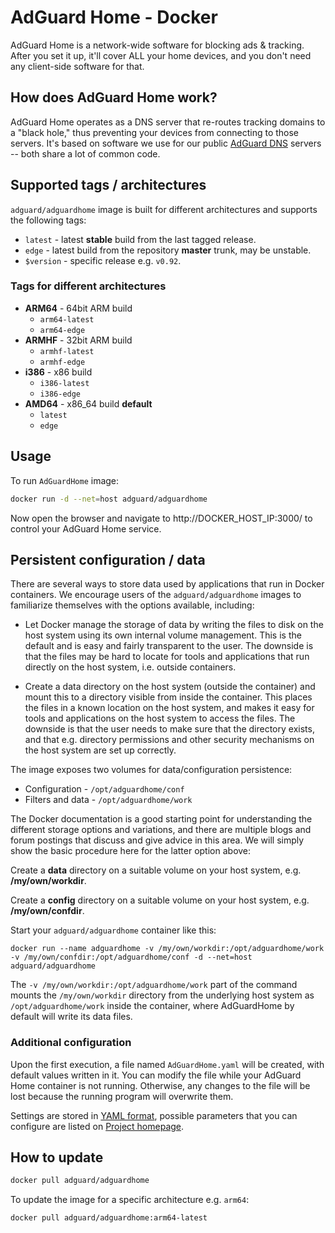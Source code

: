 # AdGuard Home - Docker

AdGuard Home is a network-wide software for blocking ads & tracking. After you set it up, it'll cover ALL your home devices, and you don't need any client-side software for that.

## How does AdGuard Home work?

AdGuard Home operates as a DNS server that re-routes tracking domains to a "black hole," thus preventing your devices from connecting to those servers. It's based on software we use for our public [AdGuard DNS](https://adguard.com/en/adguard-dns/overview.html) servers -- both share a lot of common code.

## Supported tags / architectures

`adguard/adguardhome` image is built for different architectures and supports the following tags:

* `latest` - latest **stable** build from the last tagged release.
* `edge` - latest build from the repository **master** trunk, may be unstable.
* `$version` - specific release e.g. `v0.92`.

### Tags for different architectures

* **ARM64** - 64bit ARM build
  * `arm64-latest`
  * `arm64-edge`
* **ARMHF** - 32bit ARM build
  * `armhf-latest`
  * `armhf-edge`
* **i386** - x86 build
  * `i386-latest`
  * `i386-edge`
* **AMD64** - x86_64 build **default** 
  * `latest`
  * `edge`

## Usage

To run `AdGuardHome` image:

```bash
docker run -d --net=host adguard/adguardhome
```

Now open the browser and navigate to http://DOCKER_HOST_IP:3000/ to control your AdGuard Home service.

## Persistent configuration / data

There are several ways to store data used by applications that run in Docker containers. 
We encourage users of the `adguard/adguardhome` images to familiarize themselves with the options available, including:

* Let Docker manage the storage of data by writing the files to disk on the host system using its own internal volume management. 
This is the default and is easy and fairly transparent to the user. 
The downside is that the files may be hard to locate for tools and applications that run directly on the host system, i.e. outside containers.

* Create a data directory on the host system (outside the container) and mount this to a directory visible from inside the container. 
This places the files in a known location on the host system, and makes it easy for tools and applications on 
the host system to access the files. The downside is that the user needs to make sure that the directory exists, and 
that e.g. directory permissions and other security mechanisms on the host system are set up correctly.

The image exposes two volumes for data/configuration persistence:
* Configuration - `/opt/adguardhome/conf`
* Filters and data - `/opt/adguardhome/work`

The Docker documentation is a good starting point for understanding the different storage options and variations, and there are multiple blogs and forum postings that discuss and give advice in this area. We will simply show the basic procedure here for the latter option above:

Create a **data** directory on a suitable volume on your host system, e.g. **/my/own/workdir**.

Create a **config** directory on a suitable volume on your host system, e.g. **/my/own/confdir**.

Start your `adguard/adguardhome` container like this:

```
docker run --name adguardhome -v /my/own/workdir:/opt/adguardhome/work -v /my/own/confdir:/opt/adguardhome/conf -d --net=host adguard/adguardhome
```

The `-v /my/own/workdir:/opt/adguardhome/work` part of the command mounts the `/my/own/workdir` directory from the underlying host system as `/opt/adguardhome/work` inside the container, 
where AdGuardHome by default will write its data files.


### Additional configuration

Upon the first execution, a file named `AdGuardHome.yaml` will be created, with default values written in it. 
You can modify the file while your AdGuard Home container is not running. 
Otherwise, any changes to the file will be lost because the running program will overwrite them.

Settings are stored in [YAML format](https://en.wikipedia.org/wiki/YAML), possible parameters that you can configure are listed on [Project homepage](https://github.com/AdguardTeam/AdGuardHome).

## How to update

```bash
docker pull adguard/adguardhome
```

To update the image for a specific architecture e.g. `arm64`:

```bash
docker pull adguard/adguardhome:arm64-latest
```
